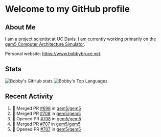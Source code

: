 # Welcome to my GitHub profile

## About Me

I am a project scientist at UC Davis. I am currently working primarily on the [gem5 Computer Architecture Simulator](https://github.com/gem5).

Personal website: <https://www.bobbybruce.net>.

## Stats

![Bobby's GitHub stats](https://github-readme-stats.vercel.app/api?username=bobbyrbruce&show_icons=true&theme=responsive&include_all_commits=true&count_private=true&show=reviews&disable_animations=true)
![Bobby's Top Languages ](https://github-readme-stats.vercel.app/api/top-langs/?username=bobbyrbruce&layout=compact&theme=responsive&count_private=true&langs_count=10&disable_animations=true)

## Recent Activity

<!--START_SECTION:activity-->
1. 🎉 Merged PR [#698](https://github.com/gem5/gem5/pull/698) in [gem5/gem5](https://github.com/gem5/gem5)
2. 🎉 Merged PR [#708](https://github.com/gem5/gem5/pull/708) in [gem5/gem5](https://github.com/gem5/gem5)
3. 💪 Opened PR [#708](https://github.com/gem5/gem5/pull/708) in [gem5/gem5](https://github.com/gem5/gem5)
4. 🎉 Merged PR [#707](https://github.com/gem5/gem5/pull/707) in [gem5/gem5](https://github.com/gem5/gem5)
5. 💪 Opened PR [#707](https://github.com/gem5/gem5/pull/707) in [gem5/gem5](https://github.com/gem5/gem5)
<!--END_SECTION:activity-->
